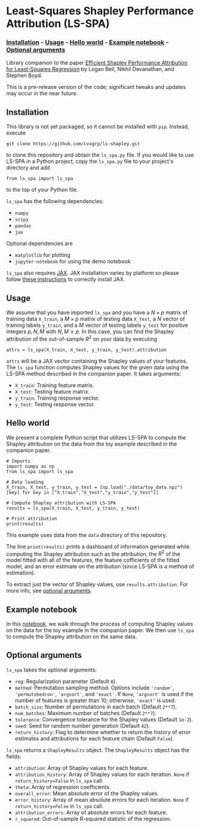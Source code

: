 # Least-Squares Shapley Performance Attribution (LS-SPA)

### [Installation](#Installation) - [Usage](#Usage) - [Hello world](#Hello-world) - [Example notebook](#Example-notebook) - [Optional arguments](#Optional-arguments)

Library companion to the paper [Efficient Shapley Performance Attribution for Least-Squares
Regression](https://web.stanford.edu/~boyd/papers/ls_shapley.html) by Logan Bell,
Nikhil Devanathan, and Stephen Boyd.

This is a pre-release version of the code; significant tweaks and updates may occur in the near future.

## Installation

This library is not yet packaged, so it cannot be installed with `pip`.
Instead, execute
```
git clone https://github.com/cvxgrp/ls-shapley.git
```
to clone this repository and obtain the `ls_spa.py` file. If you would like to use LS-SPA in a Python project, copy the `ls_spa.py` file to your project's
directory and add
```
from ls_spa import ls_spa
```
to the top of your Python file.

`ls_spa` has the following dependencies:
- `numpy`
- `scipy`
- `pandas`
- `jax`

Optional dependencies are
- `matplotlib` for plotting
- `jupyter-notebook` for using the demo notebook

`ls_spa` also requires [JAX](https://github.com/google/jax).
JAX installation varies by platform so please follow
[these instructions](https://github.com/google/jax#installation)
to correctly install JAX.

## Usage

We assume that you have imported `ls_spa` and you have a $N\times p$
matrix of training data `X_train`, a $M\times p$ matrix of testing data `X_test`,
a $N$ vector of training labels `y_train`, and a $M$ vector of testing labels `y_test`
for positive integers $p, N, M$ with $N,M\geq p$. In this case, you can find the
Shapley attribution of the out-of-sample $R^2$ on your data by executing

```
attrs = ls_spa(X_train, X_test, y_train, y_test).attribution
```

`attrs` will be a JAX vector containing the Shapley values of your features.
The `ls_spa` function computes Shapley values for the given data using
the LS-SPA method described in the companion paper. It takes arguments:

- `X_train`: Training feature matrix.
- `X_test`: Testing feature matrix.
- `y_train`: Training response vector.
- `y_test`: Testing response vector.

## Hello world

We present a complete Python script that utilizes LS-SPA to compute
the Shapley attribution on the data from the toy example described
in the companion paper.

```
# Imports
import numpy as np
from ls_spa import ls_spa

# Data loading
X_train, X_test, y_train, y_test = [np.load("./data/toy_data.npz")[key] for key in ["X_train","X_test","y_train","y_test"]]

# Compute Shapley attribution with LS-SPA
results = ls_spa(X_train, X_test, y_train, y_test)

# Print attribution
print(results)
```
This example uses data from the `data`
directory of this repository.

The line `print(results)` prints a dashboard of information generated while
computing the Shapley attribution such as the attribution, the $R^2$ of the
model fitted with all of the features, the feature cofficients of the fitted
model, and an error estimate on the attribution (since LS-SPA is a method
of estimation).

To extract just the vector of Shapley values, use `results.attribution`.
For more info, see [optional arguments](#Optional-arguments).

## Example notebook

In this [notebook](./shapley_toy.ipynb), we walk through the process of
computing Shapley values on the data for the toy example in the
companion paper. We then use `ls_spa` to compute the Shapley attribution
on the same data.

## Optional arguments
`ls_spa` takes the optional arguments:
- `reg`: Regularization parameter (Default `0`).
- `method`: Permutation sampling method. Options include `'random'`,
  `'permutohedron'`, `'argsort'`, and `'exact'`. If `None`, `'argsort'` is used
  if the number of features is greater than 10; otherwise, `'exact'` is used.
- `batch_size`: Number of permutations in each batch (Default `2**7`).
- `num_batches`: Maximum number of batches (Default `2**7`).
- `tolerance`: Convergence tolerance for the Shapley values (Default `1e-2`).
- `seed`: Seed for random number generation (Default `42`).
- `return_history`: Flag to determine whether to return the history of error estimates and attributions for each feature chain (Default `False`).

`ls_spa` returns a `ShapleyResults` object. The `ShapleyResults` object
has the fields:
- `attribution`: Array of Shapley values for each feature.
- `attribution_history`: Array of Shapley values for each iteration.
  `None` if `return_history=False` in `ls_spa` call.
- `theta`: Array of regression coefficients.
- `overall_error`: Mean absolute error of the Shapley values.
- `error_history`: Array of mean absolute errors for each iteration.
  `None` if `return_history=False` in `ls_spa` call.
- `attribution_errors`: Array of absolute errors for each feature.
- `r_squared`: Out-of-sample R-squared statistic of the regression.
